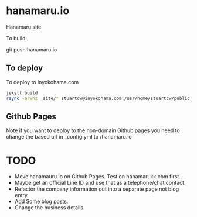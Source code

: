 # hanamaru.io
Hanamaru site


To build:

git push hanamaru.io

## To deploy 
To deploy to inyokohama.com

```bash
jekyll build
rsync -arvhz _site/* stuartcw@inyokohama.com:/usr/home/stuartcw/public_html/hanamaru.io
```
## Github Pages

Note if you want to deploy to the non-domain Github pages you need to change the based url in _config.yml to /hanamaru.io

# TODO

* Move hanamauru.io on Github Pages. Test on hanamarukk.com first.
* Maybe get an official Line ID and use that as a telephone/chat contact.
* Refactor the company information out into a separate page not blog entry.
* Add Some blog posts.
* Change the business details.
